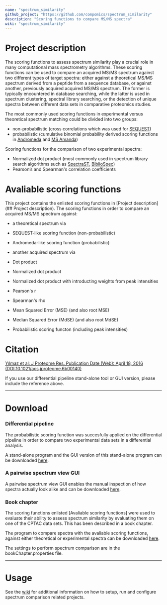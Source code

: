 ```yaml
---
name: "spectrum_similarity"
github_project: "https://github.com/compomics/spectrum_similarity"
description: "Scoring functions to compare MS/MS spectra"
wiki: "spectrum_similarity"
---
```


# Project description

The scoring functions to assess spectrum similarity play a crucial role in many computational mass spectrometry algorithms. These scoring functions can be used to compare an acquired MS/MS spectrum against two different types of target spectra: either against a theoretical MS/MS spectrum derived from a peptide from a sequence database, or against another, previously acquired acquired MS/MS spectrum. The former is typically encountered in database searching, while the latter is used in spectrum clustering, spectral library searching, or the detection of unique spectra between different data sets in comparative proteomics studies. 

The most commonly used scoring functions in experimental versus theoretical spectrum matching could be divided into two groups:

- non-probabilistic (cross correlations which was used for [SEQUEST](http://fields.scripps.edu/sequest/))
- probabilistic (cumulative binomial probability derived scoring functions in [Andromeda](http://141.61.102.17/maxquant_doku/doku.php?id=maxquant:andromeda) and [MS Amanda](http://ms.imp.ac.at/?goto=msamanda))
 
 
Scoring functions for the comparison of two experimental spectra:
- Normalized dot product (most commonly used in spectrum library search algorithms such as [SpectraST](http://tools.proteomecenter.org/wiki/index.php?title=Software:SpectraST), [BiblioSpec](https://skyline.gs.washington.edu/labkey/project/home/software/BiblioSpec/begin.view))
- Pearson’s and Spearman's correlation coefficients

# Avaliable scoring functions
This project contains the enlisted scoring functions in [Project description](## Project description). The scoring functions in order to compare an acquired MS/MS spectrum against:

- a theoretical spectrum via
 - SEQUEST-like scoring function (non-probabilistic)
 - Andromeda-like scoring function (probabilistic)

- another acquired spectrum via
 - Dot product
 - Normalized dot product
 - Normalized dot product with introducting weights from peak intensities 
 - Pearson's r
 - Spearman's rho
 - Mean Squared Error (MSE) (and also root MSE)
 - Median Squared Error (MdSE) (and also root MdSE)
 - Probabilistic scoring functon (including peak intensities)

# Citation

[Yılmaz et al: J Proteome Res. Publication Date (Web): April 18, 2016 (DOI:10.1021/acs.jproteome.6b00140)](http://pubs.acs.org/doi/abs/10.1021/acs.jproteome.6b00140)

If you use our differential pipeline stand-alone tool or GUI version, please include the reference above. 


----

# Download

### Differential pipeline

The  probabilistic scoring function was succesfully applied on the differential pipeline in order to compare two experimental data sets in a differential analysis. 

A stand-alone program and the GUI version of this stand-alone program can be downloaded <a href="http://genesis.ugent.be/maven2/com/compomics/scoring_pipeline/1.1/scoring_pipeline-1.1.zip" onclick="trackOutboundLink('usage','download','spectrumsimilarity','http://genesis.ugent.be/maven2/com/compomics/scoring_pipeline/1.1/scoring_pipeline-1.1.zip'); return false;">here</a>. 


### A pairwise spectrum view GUI
A pairwise spectrum view GUI enables the manual inspection of how spectra actually look alike and can be downloaded <a href="http://genesis.ugent.be/maven2/com/compomics/spectrum_similarity_pairwise_GUI/0.1/spectrum_similarity_pairwise_GUI-0.1.zip" onclick="trackOutboundLink('usage','download','spectrumsimilaritygui','http://genesis.ugent.be/maven2/com/compomics/spectrum_similarity_pairwise_GUI/0.1/spectrum_similarity_pairwise_GUI-0.1.zip'); return false;">here</a>.

### Book chapter

The scoring functions enlisted [Avaliable scoring functions] were used to evaluate their ability to assess spectrum similarity by evaluating them on one of the CPTAC data sets. This has been described in a book chapter.

The program to compare spectra with the avaliable scoring functions, against either theoretical or experimental spectra can be downloaded [here](http://genesis.ugent.be/maven2/com/compomics/spectrum_similarity/0.1/spectrum_similarity-0.1.zip).

The settings to perform spectrum comparison are in the bookChapter.properties file. 

----

# Usage
See the [wiki](/spectrum_similarity/wiki/home.html) for additional information on how to setup, run and configure spectrum comparison related projects.

